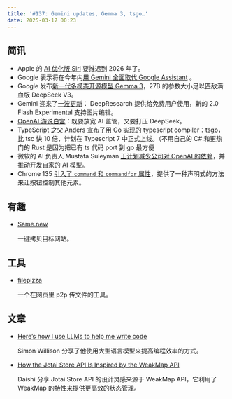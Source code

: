 ```yaml
---
title: '#137: Gemini updates, Gemma 3, tsgo…'
date: 2025-03-17 00:23
---
```




## 简讯

- Apple 的 [AI 优化版 Siri](https://www.reuters.com/technology/apple-says-some-ai-improvements-siri-delayed-2026-2025-03-07/) 要推迟到 2026 年了。
- Google 表示将在今年内[用 Gemini 全面取代 Google Assistant](https://blog.google/products/gemini/google-assistant-gemini-mobile/) 。
- Google 发布[新一代多模态开源模型 Gemma 3](https://ai.google.dev/gemma)，27B 的参数大小足以匹敌满血版 DeepSeek V3。
- Gemini 迎来了[一波更新](https://blog.google/products/gemini/new-gemini-app-features-march-2025/)： DeepResearch 提供给免费用户使用，新的 2.0 Flash Experimental 支持图片编辑。
- [OpenAI 游说白宫](https://openai.com/global-affairs/openai-proposals-for-the-us-ai-action-plan/)：既要放宽 AI 监管，又要打压 DeepSeek。
- TypeScript 之父 Anders [宣布了用 Go 实现](https://github.com/microsoft/typescript-go)的 typescript compiler：[tsgo](https://github.com/microsoft/typescript-go)，比 tsc 快 10 倍，计划在 Typescript 7 中正式上线。（不用自己的 C# 和更热门的 Rust 是因为把已有 ts 代码 port 到 go 最方便
- 微软的 AI 负责人 Mustafa Suleyman [正计划减少公司对 OpenAI 的依赖](https://techstartups.com/2025/03/07/microsoft-is-plotting-a-future-without-openai/)，并推动开发自家的 AI 模型。
- Chrome 135 [引入了 `command` 和 `commandfor` 属性](https://developer.chrome.com/blog/command-and-commandfor)，提供了一种声明式的方法来让按钮控制其他元素。

## 有趣

- [Same.new](https://same.new/)
  
    一键拷贝目标网站。
    

## 工具

- [filepizza](https://github.com/kern/filepizza)
  
    一个在网页里 p2p 传文件的工具。
    

## 文章

- [Here’s how I use LLMs to help me write code](https://simonwillison.net/2025/Mar/11/using-llms-for-code/)
  
    Simon Willison 分享了他使用大型语言模型来提高编程效率的方式。
    
- [How the Jotai Store API Is Inspired by the WeakMap API](https://newsletter.daishikato.com/p/how-the-jotai-store-api-is-inspired-by-the-weakmap-api)
  
    Daishi 分享 Jotai Store API 的设计灵感来源于 WeakMap API，它利用了 WeakMap 的特性来提供更高效的状态管理。